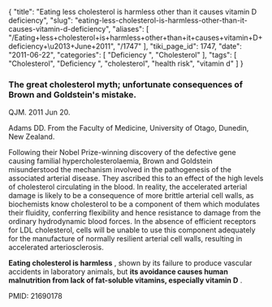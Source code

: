 {
    "title": "Eating less cholesterol is harmless other than it causes vitamin D deficiency",
    "slug": "eating-less-cholesterol-is-harmless-other-than-it-causes-vitamin-d-deficiency",
    "aliases": [
        "/Eating+less+cholesterol+is+harmless+other+than+it+causes+vitamin+D+deficiency+\u2013+June+2011",
        "/1747"
    ],
    "tiki_page_id": 1747,
    "date": "2011-06-22",
    "categories": [
        "Deficiency ",
        "Cholesterol"
    ],
    "tags": [
        "Cholesterol",
        "Deficiency ",
        "cholesterol",
        "health risk",
        "vitamin d"
    ]
}


### The great cholesterol myth; unfortunate consequences of Brown and Goldstein's mistake.

QJM. 2011 Jun 20. 

Adams DD. From the Faculty of Medicine, University of Otago, Dunedin, New Zealand.

Following their Nobel Prize-winning discovery of the defective gene causing familial hypercholesterolaemia, Brown and Goldstein misunderstood the mechanism involved in the pathogenesis of the associated arterial disease. They ascribed this to an effect of the high levels of cholesterol circulating in the blood. In reality, the accelerated arterial damage is likely to be a consequence of more brittle arterial cell walls, as biochemists know cholesterol to be a component of them which modulates their fluidity, conferring flexibility and hence resistance to damage from the ordinary hydrodynamic blood forces. In the absence of efficient receptors for LDL cholesterol, cells will be unable to use this component adequately for the manufacture of normally resilient arterial cell walls, resulting in accelerated arteriosclerosis. 

 **Eating cholesterol is harmless** , shown by its failure to produce vascular accidents in laboratory animals, but  **its avoidance causes human malnutrition from lack of fat-soluble vitamins, especially vitamin D** .

PMID:     21690178